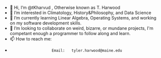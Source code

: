 - 👋 Hi, I’m @tKharvud , Otherwise known as T. Harwood
- 👀 I’m interested in Climatology, History&Philosophy, and Data Science
- 🌱 I’m currently learning Linear Algebra, Operating Systems, and working on my software development skills. 
- 💞️ I’m looking to collaborate on weird, bizarre, or mundane projects, I'm competant enough a programmer to follow along and learn. 
- 📫 How to reach me:   
-                        Email:   tyler.harwood@maine.edu

<!---
tKharvud/tKharvud is a ✨ special ✨ repository because its `README.md` (this file) appears on your GitHub profile.
You can click the Preview link to take a look at your changes.
--->
